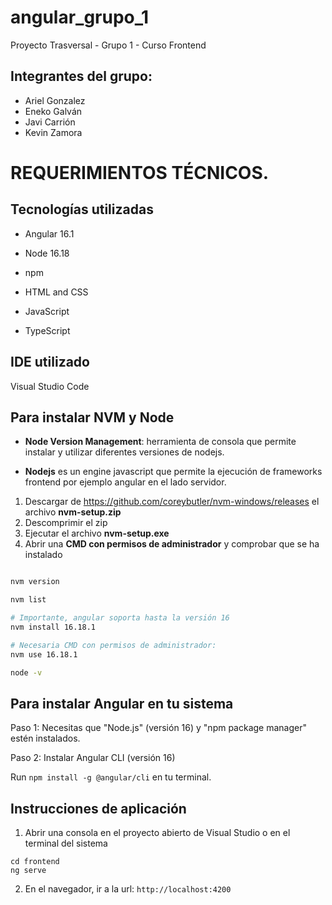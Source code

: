 # angular_grupo_1
Proyecto Trasversal - Grupo 1 - Curso Frontend

## Integrantes del grupo:
- Ariel Gonzalez
- Eneko Galván
- Javi Carrión
- Kevin Zamora


# REQUERIMIENTOS TÉCNICOS.

## Tecnologías utilizadas

- Angular 16.1

- Node 16.18

- npm

- HTML and CSS

- JavaScript

- TypeScript

## IDE utilizado
Visual Studio Code
  
## Para instalar NVM y Node

- **Node Version Management**: herramienta de consola que permite instalar y utilizar diferentes versiones de nodejs.

- **Nodejs** es un engine javascript que permite la ejecución de frameworks frontend por ejemplo angular en el lado servidor.

1. Descargar de https://github.com/coreybutler/nvm-windows/releases el archivo **nvm-setup.zip**
3. Descomprimir el zip
4. Ejecutar el archivo **nvm-setup.exe**
5. Abrir una **CMD con permisos de administrador** y comprobar que se ha instalado

```bash

nvm version

nvm list

# Importante, angular soporta hasta la versión 16
nvm install 16.18.1

# Necesaria CMD con permisos de administrador:
nvm use 16.18.1

node -v
```

## Para instalar Angular en tu sistema
Paso 1: Necesitas que "Node.js" (versión 16) y "npm package manager" estén instalados.

Paso 2: Instalar Angular CLI (versión 16)

Run `npm install -g @angular/cli` en tu terminal.  
  
## Instrucciones de aplicación  
  
1. Abrir una consola en el proyecto abierto de Visual Studio o en el terminal del sistema
```
cd frontend
ng serve
```
2. En el navegador, ir a la url: `http://localhost:4200`
